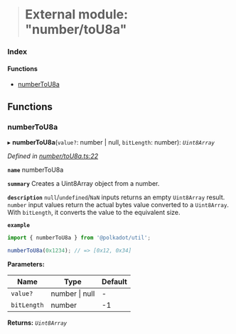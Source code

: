 > # External module: "number/toU8a"

### Index

#### Functions

* [numberToU8a](_number_tou8a_.md#numbertou8a)

## Functions

###  numberToU8a

▸ **numberToU8a**(`value?`: number | null, `bitLength`: number): *`Uint8Array`*

*Defined in [number/toU8a.ts:22](https://github.com/polkadot-js/common/blob/332620d/packages/util/src/number/toU8a.ts#L22)*

**`name`** numberToU8a

**`summary`** Creates a Uint8Array object from a number.

**`description`** 
`null`/`undefined`/`NaN` inputs returns an empty `Uint8Array` result. `number` input values return the actual bytes value converted to a `Uint8Array`. With `bitLength`, it converts the value to the equivalent size.

**`example`** 
<BR>

```javascript
import { numberToU8a } from '@polkadot/util';

numberToU8a(0x1234); // => [0x12, 0x34]
```

**Parameters:**

Name | Type | Default |
------ | ------ | ------ |
`value?` | number \| null | - |
`bitLength` | number |  -1 |

**Returns:** *`Uint8Array`*